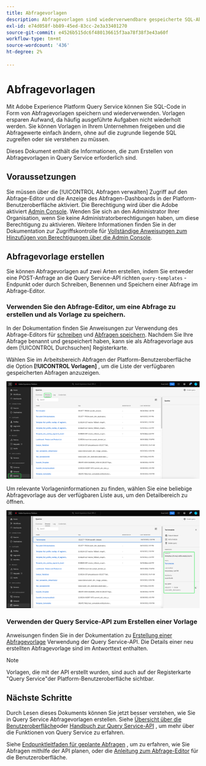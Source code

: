 ```yaml
---
title: Abfragevorlagen
description: Abfragevorlagen sind wiederverwendbare gespeicherte SQL-Abfragen, die von anderen Benutzern wiederverwendet werden können, um Zeit und Mühe zu sparen. Sie können mit dem Abfrage-Editor oder der Query Service-API erstellt werden und sind für alle Experience Platform-Datensätze verfügbar.
exl-id: e74d058f-bb89-45ed-83cc-2e3a33401270
source-git-commit: e4526b515dc6f480136615f3aa78f38f3e43a60f
workflow-type: tm+mt
source-wordcount: '436'
ht-degree: 2%

---
```


# Abfragevorlagen

Mit Adobe Experience Platform Query Service können Sie SQL-Code in Form von Abfragevorlagen speichern und wiederverwenden. Vorlagen ersparen Aufwand, da häufig ausgeführte Aufgaben nicht wiederholt werden. Sie können Vorlagen in Ihrem Unternehmen freigeben und die Abfragewerte einfach ändern, ohne auf die zugrunde liegende SQL zugreifen oder sie verstehen zu müssen.

Dieses Dokument enthält die Informationen, die zum Erstellen von Abfragevorlagen in Query Service erforderlich sind.

## Voraussetzungen

Sie müssen über die [!UICONTROL Abfragen verwalten] Zugriff auf den Abfrage-Editor und die Anzeige des Abfragen-Dashboards in der Platform-Benutzeroberfläche aktiviert. Die Berechtigung wird über die Adobe aktiviert [Admin Console](https://adminconsole.adobe.com/). Wenden Sie sich an den Administrator Ihrer Organisation, wenn Sie keine Administratorberechtigungen haben, um diese Berechtigung zu aktivieren. Weitere Informationen finden Sie in der Dokumentation zur Zugriffskontrolle für [Vollständige Anweisungen zum Hinzufügen von Berechtigungen über die Admin Console](../../access-control/home.md).

## Abfragevorlage erstellen

Sie können Abfragevorlagen auf zwei Arten erstellen, indem Sie entweder eine POST-Anfrage an die Query Service-API richten `query-templates` -Endpunkt oder durch Schreiben, Benennen und Speichern einer Abfrage im Abfrage-Editor.

### Verwenden Sie den Abfrage-Editor, um eine Abfrage zu erstellen und als Vorlage zu speichern.

In der Dokumentation finden Sie Anweisungen zur Verwendung des Abfrage-Editors für [schreiben](./user-guide.md#query-authoring) und [Abfragen speichern](./user-guide.md#saving-queries). Nachdem Sie Ihre Abfrage benannt und gespeichert haben, kann sie als Abfragevorlage aus dem [!UICONTROL Durchsuchen] Registerkarte.

Wählen Sie im Arbeitsbereich Abfragen der Platform-Benutzeroberfläche die Option **[!UICONTROL Vorlagen]** , um die Liste der verfügbaren gespeicherten Abfragen anzuzeigen.

<!-- This may need updating idf the Schedule are added to a separate Tab -->

![Der Arbeitsbereich &quot;Abfragen&quot;mit der Registerkarte &quot;Vorlagen&quot;wurde hervorgehoben.](../images/ui/query-templates/query-templates.png)

Um relevante Vorlageninformationen zu finden, wählen Sie eine beliebige Abfragevorlage aus der verfügbaren Liste aus, um den Detailbereich zu öffnen.

![Das Detailbedienfeld im Arbeitsbereich &quot;Abfragen&quot;mit hervorgehobener Abfrage-ID.](../images/ui/query-templates/details-panel.png)

### Verwenden der Query Service-API zum Erstellen einer Vorlage

Anweisungen finden Sie in der Dokumentation zu [Erstellung einer Abfragevorlage](../api/query-templates.md#create-a-query-template) Verwendung der Query Service-API. Die Details einer neu erstellten Abfragevorlage sind im Antworttext enthalten.

>[!NOTE]
>
>Vorlagen, die mit der API erstellt wurden, sind auch auf der Registerkarte &quot;Query Service&quot;der Platform-Benutzeroberfläche sichtbar.

## Nächste Schritte

Durch Lesen dieses Dokuments können Sie jetzt besser verstehen, wie Sie in Query Service Abfragevorlagen erstellen. Siehe [Übersicht über die Benutzeroberfläche](./overview.md)oder [Handbuch zur Query Service-API](../api/getting-started.md) , um mehr über die Funktionen von Query Service zu erfahren.

Siehe [Endpunktleitfaden für geplante Abfragen](../api/scheduled-queries.md) , um zu erfahren, wie Sie Abfragen mithilfe der API planen, oder die [Anleitung zum Abfrage-Editor](./user-guide.md#scheduled-queries) für die Benutzeroberfläche.
